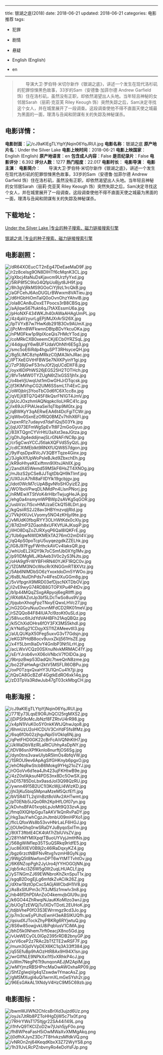 
---
title: 银湖之底(2018)
date: 2018-06-21
updated: 2018-06-21
categories: 电影推荐
tags:
- 犯罪
- 剧情
- 悬疑

- English (English)
- en
---


> 　　导演大卫·罗伯特·米切尔新作《银湖之底》，讲述一个发生在现代洛杉矶的犯罪惊悚黑色故事，33岁的Sam（安德鲁·加菲尔德 Andrew Garfield 饰）住在洛杉矶，虽然没有正职，却依然渴望出人头地。当年轻且神秘的女邻居Sarah（丽莉·克亚芙 Riley Keough 饰）突然失踪之后，Sam决定寻找这个女人，并在城里展开了一段调查。这段调查使他不得不直面天使之城最为黑面的一面，理清与丑闻和阴谋有关的失踪及神秘谋杀。

## **电影详情**：

**电影封面**：<img src="https://image.tmdb.org/t/p/w200/cJ9aKlEgTLYtpYjNqin06YqJRUl.jpg" alt="/cJ9aKlEgTLYtpYjNqin06YqJRUl.jpg" title="/cJ9aKlEgTLYtpYjNqin06YqJRUl.jpg">
**电影名称**：银湖之底
**原产地片名**：Under the Silver Lake
**电影上映时间**：2018-06-21
**电影上映国家**：English (English)
**原产地语言**：en
**包含成人内容**：False
**是否纪录片**：False
**电影评分**：6.392
**评分人数**：1277
**热门程度**：22.017
**电影时长**：
**电影导演**：
**电影主演**：
**电影简介**：　　导演大卫·罗伯特·米切尔新作《银湖之底》，讲述一个发生在现代洛杉矶的犯罪惊悚黑色故事，33岁的Sam（安德鲁·加菲尔德 Andrew Garfield 饰）住在洛杉矶，虽然没有正职，却依然渴望出人头地。当年轻且神秘的女邻居Sarah（丽莉·克亚芙 Riley Keough 饰）突然失踪之后，Sam决定寻找这个女人，并在城里展开了一段调查。这段调查使他不得不直面天使之城最为黑面的一面，理清与丑闻和阴谋有关的失踪及神秘谋杀。

## **下载地址**：
[Under the Silver Lake |专业的种子搜索、磁力链接搜索引擎](https://movie.amd794.com:2083/?search=Under%20the%20Silver%20Lake&ordering=&mode=match_phrase&page_size=10&page=1)

[银湖之底 |专业的种子搜索、磁力链接搜索引擎](https://movie.amd794.com:2083/?search=%E9%93%B6%E6%B9%96%E4%B9%8B%E5%BA%95&ordering=&mode=match_phrase&page_size=10&page=1)
 

## **电影剧照**：
<img src="https://image.tmdb.org/t/p/original/dR64XOEucCT2nEg47DeEaeMaD9F.jpg" alt="/dR64XOEucCT2nEg47DeEaeMaD9F.jpg" title="/dR64XOEucCT2nEg47DeEaeMaD9F.jpg"><img src="https://image.tmdb.org/t/p/original/r2z8ceIsg9ON8DIHTf6cMqnK3CL.jpg" alt="/r2z8ceIsg9ON8DIHTf6cMqnK3CL.jpg" title="/r2z8ceIsg9ON8DIHTf6cMqnK3CL.jpg"><img src="https://image.tmdb.org/t/p/original/gXbcj4taNuDsKjavcm9UrzfyYxd.jpg" alt="/gXbcj4taNuDsKjavcm9UrzfyYxd.jpg" title="/gXbcj4taNuDsKjavcm9UrzfyYxd.jpg"><img src="https://image.tmdb.org/t/p/original/5RiP8f5C9lsG4QfpUoBjyt8JH9f.jpg" alt="/5RiP8f5C9lsG4QfpUoBjyt8JH9f.jpg" title="/5RiP8f5C9lsG4QfpUoBjyt8JH9f.jpg"><img src="https://image.tmdb.org/t/p/original/8h3gVjRkMS9GOoCiYj9zL1rcQkB.jpg" alt="/8h3gVjRkMS9GOoCiYj9zL1rcQkB.jpg" title="/8h3gVjRkMS9GOoCiYj9zL1rcQkB.jpg"><img src="https://image.tmdb.org/t/p/original/aGFCehJ6AoDUGLrBWwxm8VATieu.jpg" alt="/aGFCehJ6AoDUGLrBWwxm8VATieu.jpg" title="/aGFCehJ6AoDUGLrBWwxm8VATieu.jpg"><img src="https://image.tmdb.org/t/p/original/d6HGbHiOmTaIQ0oOvnOhzYAhvIB.jpg" alt="/d6HGbHiOmTaIQ0oOvnOhzYAhvIB.jpg" title="/d6HGbHiOmTaIQ0oOvnOhzYAhvIB.jpg"><img src="https://image.tmdb.org/t/p/original/oIa8CAn8uDxxETPoocs3rB8CBSq.jpg" alt="/oIa8CAn8uDxxETPoocs3rB8CBSq.jpg" title="/oIa8CAn8uDxxETPoocs3rB8CBSq.jpg"><img src="https://image.tmdb.org/t/p/original/aAjIqwS67fukt4qJ7tAXEssmU6a.jpg" alt="/aAjIqwS67fukt4qJ7tAXEssmU6a.jpg" title="/aAjIqwS67fukt4qJ7tAXEssmU6a.jpg"><img src="https://image.tmdb.org/t/p/original/pHoNXF434WKJh40rAWaAHAgUmPL.jpg" alt="/pHoNXF434WKJh40rAWaAHAgUmPL.jpg" title="/pHoNXF434WKJh40rAWaAHAgUmPL.jpg"><img src="https://image.tmdb.org/t/p/original/4z4jaVzyurLgEPjIMJXrAr5I26X.jpg" alt="/4z4jaVzyurLgEPjIMJXrAr5I26X.jpg" title="/4z4jaVzyurLgEPjIMJXrAr5I26X.jpg"><img src="https://image.tmdb.org/t/p/original/lpTVYxB7w7HwKdb291B3Ox9AUmX.jpg" alt="/lpTVYxB7w7HwKdb291B3Ox9AUmX.jpg" title="/lpTVYxB7w7HwKdb291B3Ox9AUmX.jpg"><img src="https://image.tmdb.org/t/p/original/jPcMrn8WFkwnnDBtpBDvYkcuOKa.jpg" alt="/jPcMrn8WFkwnnDBtpBDvYkcuOKa.jpg" title="/jPcMrn8WFkwnnDBtpBDvYkcuOKa.jpg"><img src="https://image.tmdb.org/t/p/original/nPM0Fkw1p9lpIXceQis7HMcYTod.jpg" alt="/nPM0Fkw1p9lpIXceQis7HMcYTod.jpg" title="/nPM0Fkw1p9lpIXceQis7HMcYTod.jpg"><img src="https://image.tmdb.org/t/p/original/coMRkCXB0xeemCKjIECb0YRZSqL.jpg" alt="/coMRkCXB0xeemCKjIECb0YRZSqL.jpg" title="/coMRkCXB0xeemCKjIECb0YRZSqL.jpg"><img src="https://image.tmdb.org/t/p/original/44dgugY6wBUFfJdaVOhNfr6E5g3.jpg" alt="/44dgugY6wBUFfJdaVOhNfr6E5g3.jpg" title="/44dgugY6wBUFfJdaVOhNfr6E5g3.jpg"><img src="https://image.tmdb.org/t/p/original/smc5oE6iRdp4hguSPT3RHsyceQH.jpg" alt="/smc5oE6iRdp4hguSPT3RHsyceQH.jpg" title="/smc5oE6iRdp4hguSPT3RHsyceQH.jpg"><img src="https://image.tmdb.org/t/p/original/8g5LlMC8zhpMRkzC0jMA3khJRac.jpg" alt="/8g5LlMC8zhpMRkzC0jMA3khJRac.jpg" title="/8g5LlMC8zhpMRkzC0jMA3khJRac.jpg"><img src="https://image.tmdb.org/t/p/original/lPTXeEGVtHFBWSe7NXKPyinY1gi.jpg" alt="/lPTXeEGVtHFBWSe7NXKPyinY1gi.jpg" title="/lPTXeEGVtHFBWSe7NXKPyinY1gi.jpg"><img src="https://image.tmdb.org/t/p/original/7zP38jGwF53rlvJOf2jqUCdDXF8.jpg" alt="/7zP38jGwF53rlvJOf2jqUCdDXF8.jpg" title="/7zP38jGwF53rlvJOf2jqUCdDXF8.jpg"><img src="https://image.tmdb.org/t/p/original/oyxl6DIPhWS26jEGS25H2TOTHch.jpg" alt="/oyxl6DIPhWS26jEGS25H2TOTHch.jpg" title="/oyxl6DIPhWS26jEGS25H2TOTHch.jpg"><img src="https://image.tmdb.org/t/p/original/8fvTeMW0TYZUgN6tZIxGSS1jh1x.jpg" alt="/8fvTeMW0TYZUgN6tZIxGSS1jh1x.jpg" title="/8fvTeMW0TYZUgN6tZIxGSS1jh1x.jpg"><img src="https://image.tmdb.org/t/p/original/o4beVjUwqUst1mGwGHiJrDTqcsk.jpg" alt="/o4beVjUwqUst1mGwGHiJrDTqcsk.jpg" title="/o4beVjUwqUst1mGwGHiJrDTqcsk.jpg"><img src="https://image.tmdb.org/t/p/original/jf3KlMVhpCG2UM6SSsmL17i4ExC.jpg" alt="/jf3KlMVhpCG2UM6SSsmL17i4ExC.jpg" title="/jf3KlMVhpCG2UM6SSsmL17i4ExC.jpg"><img src="https://image.tmdb.org/t/p/original/oW0jbIrj3YooTbC0d6fC6X1cc8x.jpg" alt="/oW0jbIrj3YooTbC0d6fC6X1cc8x.jpg" title="/oW0jbIrj3YooTbC0d6fC6X1cc8x.jpg"><img src="https://image.tmdb.org/t/p/original/qVEjXBTQ7Q45F8kQsrFN1GT4JmV.jpg" alt="/qVEjXBTQ7Q45F8kQsrFN1GT4JmV.jpg" title="/qVEjXBTQ7Q45F8kQsrFN1GT4JmV.jpg"><img src="https://image.tmdb.org/t/p/original/pUcJOxzhmIAQNqpkcIloLHRC41c.jpg" alt="/pUcJOxzhmIAQNqpkcIloLHRC41c.jpg" title="/pUcJOxzhmIAQNqpkcIloLHRC41c.jpg"><img src="https://image.tmdb.org/t/p/original/ix69JcFPlAUeaSei1qTlbp9MGtx.jpg" alt="/ix69JcFPlAUeaSei1qTlbp9MGtx.jpg" title="/ix69JcFPlAUeaSei1qTlbp9MGtx.jpg"><img src="https://image.tmdb.org/t/p/original/qBWKyY3qAERwEAA6t4DcFgiTCWr.jpg" alt="/qBWKyY3qAERwEAA6t4DcFgiTCWr.jpg" title="/qBWKyY3qAERwEAA6t4DcFgiTCWr.jpg"><img src="https://image.tmdb.org/t/p/original/qWbv0SxnEzOfRQ0BMZv7hlhX6Fl.jpg" alt="/qWbv0SxnEzOfRQ0BMZv7hlhX6Fl.jpg" title="/qWbv0SxnEzOfRQ0BMZv7hlhX6Fl.jpg"><img src="https://image.tmdb.org/t/p/original/xpxnR1z7udayvd7daFiQsj503Yk.jpg" alt="/xpxnR1z7udayvd7daFiQsj503Yk.jpg" title="/xpxnR1z7udayvd7daFiQsj503Yk.jpg"><img src="https://image.tmdb.org/t/p/original/jqU073EFmWgSpEvTt8F2mGoGyuo.jpg" alt="/jqU073EFmWgSpEvTt8F2mGoGyuo.jpg" title="/jqU073EFmWgSpEvTt8F2mGoGyuo.jpg"><img src="https://image.tmdb.org/t/p/original/83XTQgnCYVrHtU3aXst3eaJGtza.jpg" alt="/83XTQgnCYVrHtU3aXst3eaJGtza.jpg" title="/83XTQgnCYVrHtU3aXst3eaJGtza.jpg"><img src="https://image.tmdb.org/t/p/original/gDhJlg4eddijnwjSLrGNAFrNC8p.jpg" alt="/gDhJlg4eddijnwjSLrGNAFrNC8p.jpg" title="/gDhJlg4eddijnwjSLrGNAFrNC8p.jpg"><img src="https://image.tmdb.org/t/p/original/cr5gCwsYCCJ5tIakXQFVdS5yQzL.jpg" alt="/cr5gCwsYCCJ5tIakXQFVdS5yQzL.jpg" title="/cr5gCwsYCCJ5tIakXQFVdS5yQzL.jpg"><img src="https://image.tmdb.org/t/p/original/cdlCXtMEblkt9RNXfUQW857dgon.jpg" alt="/cdlCXtMEblkt9RNXfUQW857dgon.jpg" title="/cdlCXtMEblkt9RNXfUQW857dgon.jpg"><img src="https://image.tmdb.org/t/p/original/9yIFqsDpxRVcJV3QBYTqze4Ginx.jpg" alt="/9yIFqsDpxRVcJV3QBYTqze4Ginx.jpg" title="/9yIFqsDpxRVcJV3QBYTqze4Ginx.jpg"><img src="https://image.tmdb.org/t/p/original/3JglkXfUpWoPsIeBJkd9ZbxchEh.jpg" alt="/3JglkXfUpWoPsIeBJkd9ZbxchEh.jpg" title="/3JglkXfUpWoPsIeBJkd9ZbxchEh.jpg"><img src="https://image.tmdb.org/t/p/original/kR9oHhyeKExiftmn9IXtvJAhlIX.jpg" alt="/kR9oHhyeKExiftmn9IXtvJAhlIX.jpg" title="/kR9oHhyeKExiftmn9IXtvJAhlIX.jpg"><img src="https://image.tmdb.org/t/p/original/2andX45Wemd59MSkF6HsZT4XNOg.jpg" alt="/2andX45Wemd59MSkF6HsZT4XNOg.jpg" title="/2andX45Wemd59MSkF6HsZT4XNOg.jpg"><img src="https://image.tmdb.org/t/p/original/mJbzS2pCSe8JJTqjtDbQH9kTlmf.jpg" alt="/mJbzS2pCSe8JJTqjtDbQH9kTlmf.jpg" title="/mJbzS2pCSe8JJTqjtDbQH9kTlmf.jpg"><img src="https://image.tmdb.org/t/p/original/UX0JcA7hR8aFllDYlk19gcbjgv.jpg" alt="/UX0JcA7hR8aFllDYlk19gcbjgv.jpg" title="/UX0JcA7hR8aFllDYlk19gcbjgv.jpg"><img src="https://image.tmdb.org/t/p/original/idot0WcM7cUpABgvNfoSHOyizE2.jpg" alt="/idot0WcM7cUpABgvNfoSHOyizE2.jpg" title="/idot0WcM7cUpABgvNfoSHOyizE2.jpg"><img src="https://image.tmdb.org/t/p/original/WO1boVPwqDLNMdPn4LlsnPNorj.jpg" alt="/WO1boVPwqDLNMdPn4LlsnPNorj.jpg" title="/WO1boVPwqDLNMdPn4LlsnPNorj.jpg"><img src="https://image.tmdb.org/t/p/original/nRMEwXTStVoK4rHlbrTwjugHeJA.jpg" alt="/nRMEwXTStVoK4rHlbrTwjugHeJA.jpg" title="/nRMEwXTStVoK4rHlbrTwjugHeJA.jpg"><img src="https://image.tmdb.org/t/p/original/ehg0a4nsmymWPBWp2sAVKg5qGOR.jpg" alt="/ehg0a4nsmymWPBWp2sAVKg5qGOR.jpg" title="/ehg0a4nsmymWPBWp2sAVKg5qGOR.jpg"><img src="https://image.tmdb.org/t/p/original/usbVzc7IScvHMUzaECkQ158LDrt.jpg" alt="/usbVzc7IScvHMUzaECkQ158LDrt.jpg" title="/usbVzc7IScvHMUzaECkQ158LDrt.jpg"><img src="https://image.tmdb.org/t/p/original/kgQsiiRS2J28av3HBYmzvqljRId.jpg" alt="/kgQsiiRS2J28av3HBYmzvqljRId.jpg" title="/kgQsiiRS2J28av3HBYmzvqljRId.jpg"><img src="https://image.tmdb.org/t/p/original/7VkjHXUvLVyomy5NO4zKHjyl9te.jpg" alt="/7VkjHXUvLVyomy5NO4zKHjyl9te.jpg" title="/7VkjHXUvLVyomy5NO4zKHjyl9te.jpg"><img src="https://image.tmdb.org/t/p/original/vMUdK0fbqiRYY3OLHWtKdx0cXIy.jpg" alt="/vMUdK0fbqiRYY3OLHWtKdx0cXIy.jpg" title="/vMUdK0fbqiRYY3OLHWtKdx0cXIy.jpg"><img src="https://image.tmdb.org/t/p/original/87d2mP3ZGaoh8xUFKVfUAJKsqiP.jpg" alt="/87d2mP3ZGaoh8xUFKVfUAJKsqiP.jpg" title="/87d2mP3ZGaoh8xUFKVfUAJKsqiP.jpg"><img src="https://image.tmdb.org/t/p/original/ilHO8DqZoZURXyqP6QaI8lQKFrE.jpg" alt="/ilHO8DqZoZURXyqP6QaI8lQKFrE.jpg" title="/ilHO8DqZoZURXyqP6QaI8lQKFrE.jpg"><img src="https://image.tmdb.org/t/p/original/1Ub6gwNWlDKMEkTA276mO2mDI4V.jpg" alt="/1Ub6gwNWlDKMEkTA276mO2mDI4V.jpg" title="/1Ub6gwNWlDKMEkTA276mO2mDI4V.jpg"><img src="https://image.tmdb.org/t/p/original/qQ4pS0poTcpU5uyqezgdkZZELhk.jpg" alt="/qQ4pS0poTcpU5uyqezgdkZZELhk.jpg" title="/qQ4pS0poTcpU5uyqezgdkZZELhk.jpg"><img src="https://image.tmdb.org/t/p/original/lG8J97FgyFWrthckAVCv4IaksQR.jpg" alt="/lG8J97FgyFWrthckAVCv4IaksQR.jpg" title="/lG8J97FgyFWrthckAVCv4IaksQR.jpg"><img src="https://image.tmdb.org/t/p/original/whUoEL2XQY9k7oCSmfJb0XYg1Mv.jpg" alt="/whUoEL2XQY9k7oCSmfJb0XYg1Mv.jpg" title="/whUoEL2XQY9k7oCSmfJb0XYg1Mv.jpg"><img src="https://image.tmdb.org/t/p/original/p91IDMgMLJKbAeb3V0c2yS3NJts.jpg" alt="/p91IDMgMLJKbAeb3V0c2yS3NJts.jpg" title="/p91IDMgMLJKbAeb3V0c2yS3NJts.jpg"><img src="https://image.tmdb.org/t/p/original/oHA9gfFrWYBFHRN40YJKF1RQC0v.jpg" alt="/oHA9gfFrWYBFHRN40YJKF1RQC0v.jpg" title="/oHA9gfFrWYBFHRN40YJKF1RQC0v.jpg"><img src="https://image.tmdb.org/t/p/original/1ZGMM3NOcWscRrXINGGmRT8XVtz.jpg" alt="/1ZGMM3NOcWscRrXINGGmRT8XVtz.jpg" title="/1ZGMM3NOcWscRrXINGGmRT8XVtz.jpg"><img src="https://image.tmdb.org/t/p/original/5Ab6NlMDbSO6zYxoxtdoDm5YWOo.jpg" alt="/5Ab6NlMDbSO6zYxoxtdoDm5YWOo.jpg" title="/5Ab6NlMDbSO6zYxoxtdoDm5YWOo.jpg"><img src="https://image.tmdb.org/t/p/original/6sBLNulDhPds7v4lFesDXuGGm8g.jpg" alt="/6sBLNulDhPds7v4lFesDXuGGm8g.jpg" title="/6sBLNulDhPds7v4lFesDXuGGm8g.jpg"><img src="https://image.tmdb.org/t/p/original/5vVfpgnX9MRD03efDjscNXTDbOV.jpg" alt="/5vVfpgnX9MRD03efDjscNXTDbOV.jpg" title="/5vVfpgnX9MRD03efDjscNXTDbOV.jpg"><img src="https://image.tmdb.org/t/p/original/i2vE9wyG74RDB8GTOPXPu4P4tDv.jpg" alt="/i2vE9wyG74RDB8GTOPXPu4P4tDv.jpg" title="/i2vE9wyG74RDB8GTOPXPu4P4tDv.jpg"><img src="https://image.tmdb.org/t/p/original/b1p44MQqZSxgARpyoj6egRllffl.jpg" alt="/b1p44MQqZSxgARpyoj6egRllffl.jpg" title="/b1p44MQqZSxgARpyoj6egRllffl.jpg"><img src="https://image.tmdb.org/t/p/original/iRXd6AZotJp3bf5LDcTwSo8us9V.jpg" alt="/iRXd6AZotJp3bf5LDcTwSo8us9V.jpg" title="/iRXd6AZotJp3bf5LDcTwSo8us9V.jpg"><img src="https://image.tmdb.org/t/p/original/tjqubnXhogFpzTNxyEQwxLHVc27.jpg" alt="/tjqubnXhogFpzTNxyEQwxLHVc27.jpg" title="/tjqubnXhogFpzTNxyEQwxLHVc27.jpg"><img src="https://image.tmdb.org/t/p/original/nG2GGruNuuOxvnMFdCD2RK01meV.jpg" alt="/nG2GGruNuuOxvnMFdCD2RK01meV.jpg" title="/nG2GGruNuuOxvnMFdCD2RK01meV.jpg"><img src="https://image.tmdb.org/t/p/original/rSZQQo84F84IUA7cI9zoKt0uSLd.jpg" alt="/rSZQQo84F84IUA7cI9zoKt0uSLd.jpg" title="/rSZQQo84F84IUA7cI9zoKt0uSLd.jpg"><img src="https://image.tmdb.org/t/p/original/58lvuc6ItJdYdVAHBFh21AqQBQz.jpg" alt="/58lvuc6ItJdYdVAHBFh21AqQBQz.jpg" title="/58lvuc6ItJdYdVAHBFh21AqQBQz.jpg"><img src="https://image.tmdb.org/t/p/original/kl5ChXidOHrs6fOY3FX3MS5khdI.jpg" alt="/kl5ChXidOHrs6fOY3FX3MS5khdI.jpg" title="/kl5ChXidOHrs6fOY3FX3MS5khdI.jpg"><img src="https://image.tmdb.org/t/p/original/kYNd5g21CDqyXSTflZAMeevtII3.jpg" alt="/kYNd5g21CDqyXSTflZAMeevtII3.jpg" title="/kYNd5g21CDqyXSTflZAMeevtII3.jpg"><img src="https://image.tmdb.org/t/p/original/aULQUKpX50Feg5uxvG3vT7Gdsjn.jpg" alt="/aULQUKpX50Feg5uxvG3vT7Gdsjn.jpg" title="/aULQUKpX50Feg5uxvG3vT7Gdsjn.jpg"><img src="https://image.tmdb.org/t/p/original/eKG3PHdB8ocv9uvxZkIj561HsZE.jpg" alt="/eKG3PHdB8ocv9uvxZkIj561HsZE.jpg" title="/eKG3PHdB8ocv9uvxZkIj561HsZE.jpg"><img src="https://image.tmdb.org/t/p/original/x4Y5Lbm9iaDvY4GnIbP3Nt1iLrH.jpg" alt="/x4Y5Lbm9iaDvY4GnIbP3Nt1iLrH.jpg" title="/x4Y5Lbm9iaDvY4GnIbP3Nt1iLrH.jpg"><img src="https://image.tmdb.org/t/p/original/acLWxVCQz00SXnulNvkMRMAC41Y.jpg" alt="/acLWxVCQz00SXnulNvkMRMAC41Y.jpg" title="/acLWxVCQz00SXnulNvkMRMAC41Y.jpg"><img src="https://image.tmdb.org/t/p/original/sErYJrob6vnX06oVNbcV7fOIDOa.jpg" alt="/sErYJrob6vnX06oVNbcV7fOIDOa.jpg" title="/sErYJrob6vnX06oVNbcV7fOIDOa.jpg"><img src="https://image.tmdb.org/t/p/original/9brpzBwp53DadQlc7tweQnN8zme.jpg" alt="/9brpzBwp53DadQlc7tweQnN8zme.jpg" title="/9brpzBwp53DadQlc7tweQnN8zme.jpg"><img src="https://image.tmdb.org/t/p/original/bo22FaHwAgri2ktV5MSFLR6OBPu.jpg" alt="/bo22FaHwAgri2ktV5MSFLR6OBPu.jpg" title="/bo22FaHwAgri2ktV5MSFLR6OBPu.jpg"><img src="https://image.tmdb.org/t/p/original/oxP0TzqxQxaHY3U1QnCu41t7jji.jpg" alt="/oxP0TzqxQxaHY3U1QnCu41t7jji.jpg" title="/oxP0TzqxQxaHY3U1QnCu41t7jji.jpg"><img src="https://image.tmdb.org/t/p/original/tQsCA8GcBZdF4GgtkEdRO6xk14q.jpg" alt="/tQsCA8GcBZdF4GgtkEdRO6xk14q.jpg" title="/tQsCA8GcBZdF4GgtkEdRO6xk14q.jpg"><img src="https://image.tmdb.org/t/p/original/zD3TpVa3RdwJub47gT03ckMbgCH.jpg" alt="/zD3TpVa3RdwJub47gT03ckMbgCH.jpg" title="/zD3TpVa3RdwJub47gT03ckMbgCH.jpg">

## **电影海报**：
<img src="https://image.tmdb.org/t/p/original/cJ9aKlEgTLYtpYjNqin06YqJRUl.jpg" alt="/cJ9aKlEgTLYtpYjNqin06YqJRUl.jpg" title="/cJ9aKlEgTLYtpYjNqin06YqJRUl.jpg"><img src="https://image.tmdb.org/t/p/original/771Ey73LqsE9ORJhQCI25rgMXS2.jpg" alt="/771Ey73LqsE9ORJhQCI25rgMXS2.jpg" title="/771Ey73LqsE9ORJhQCI25rgMXS2.jpg"><img src="https://image.tmdb.org/t/p/original/jDiPSt9oMcJbNzf8FZRtvU4rR98.jpg" alt="/jDiPSt9oMcJbNzf8FZRtvU4rR98.jpg" title="/jDiPSt9oMcJbNzf8FZRtvU4rR98.jpg"><img src="https://image.tmdb.org/t/p/original/x4pN1IVuK0o5Y0nkKWtJQhwJqo8.jpg" alt="/x4pN1IVuK0o5Y0nkKWtJQhwJqo8.jpg" title="/x4pN1IVuK0o5Y0nkKWtJQhwJqo8.jpg"><img src="https://image.tmdb.org/t/p/original/6hmUzU2oHlCDUV3CnYdF5fs8fMz.jpg" alt="/6hmUzU2oHlCDUV3CnYdF5fs8fMz.jpg" title="/6hmUzU2oHlCDUV3CnYdF5fs8fMz.jpg"><img src="https://image.tmdb.org/t/p/original/6sq6fOb02zjhguNpi5VOklq6Nj.jpg" alt="/6sq6fOb02zjhguNpi5VOklq6Nj.jpg" title="/6sq6fOb02zjhguNpi5VOklq6Nj.jpg"><img src="https://image.tmdb.org/t/p/original/qPetFHD0GK22cBrFcAiVQNhKtH7.jpg" alt="/qPetFHD0GK22cBrFcAiVQNhKtH7.jpg" title="/qPetFHD0GK22cBrFcAiVQNhKtH7.jpg"><img src="https://image.tmdb.org/t/p/original/JkWaDbV8zlRLaRtCUhhyAsDpNY.jpg" alt="/JkWaDbV8zlRLaRtCUhhyAsDpNY.jpg" title="/JkWaDbV8zlRLaRtCUhhyAsDpNY.jpg"><img src="https://image.tmdb.org/t/p/original/tDV86snXPfKknIo8nurftjOS6Sg.jpg" alt="/tDV86snXPfKknIo8nurftjOS6Sg.jpg" title="/tDV86snXPfKknIo8nurftjOS6Sg.jpg"><img src="https://image.tmdb.org/t/p/original/dyn0tns3vawUIybR5lmOs4bfqVW.jpg" alt="/dyn0tns3vawUIybR5lmOs4bfqVW.jpg" title="/dyn0tns3vawUIybR5lmOs4bfqVW.jpg"><img src="https://image.tmdb.org/t/p/original/1SROU9ev6ApAgSIfGHKnyb6pgxO.jpg" alt="/1SROU9ev6ApAgSIfGHKnyb6pgxO.jpg" title="/1SROU9ev6ApAgSIfGHKnyb6pgxO.jpg"><img src="https://image.tmdb.org/t/p/original/ehONqRwStcbB6Mokg9YHg21oZYJ.jpg" alt="/ehONqRwStcbB6Mokg9YHg21oZYJ.jpg" title="/ehONqRwStcbB6Mokg9YHg21oZYJ.jpg"><img src="https://image.tmdb.org/t/p/original/rOGoVv6d1ea4Jh423ujFKHtwB9e.jpg" alt="/rOGoVv6d1ea4Jh423ujFKHtwB9e.jpg" title="/rOGoVv6d1ea4Jh423ujFKHtwB9e.jpg"><img src="https://image.tmdb.org/t/p/original/4zZ0sfAjksuf4PDS3nx8Dc5OwSX.jpg" alt="/4zZ0sfAjksuf4PDS3nx8Dc5OwSX.jpg" title="/4zZ0sfAjksuf4PDS3nx8Dc5OwSX.jpg"><img src="https://image.tmdb.org/t/p/original/sD15785DoLbx9asdJoI3Q98QzRU.jpg" alt="/sD15785DoLbx9asdJoI3Q98QzRU.jpg" title="/sD15785DoLbx9asdJoI3Q98QzRU.jpg"><img src="https://image.tmdb.org/t/p/original/ywnn4915B2UC1I3KcWjLl4WlzKD.jpg" alt="/ywnn4915B2UC1I3KcWjLl4WlzKD.jpg" title="/ywnn4915B2UC1I3KcWjLl4WlzKD.jpg"><img src="https://image.tmdb.org/t/p/original/jhi3jKu5biq5MpnaMzeM5QcfEf1.jpg" alt="/jhi3jKu5biq5MpnaMzeM5QcfEf1.jpg" title="/jhi3jKu5biq5MpnaMzeM5QcfEf1.jpg"><img src="https://image.tmdb.org/t/p/original/bVSR4ITL2qVnBzt8oVAv2AHTwmt.jpg" alt="/bVSR4ITL2qVnBzt8oVAv2AHTwmt.jpg" title="/bVSR4ITL2qVnBzt8oVAv2AHTwmt.jpg"><img src="https://image.tmdb.org/t/p/original/pT0ENb5iJQo0Rh2KplHfLOf07yn.jpg" alt="/pT0ENb5iJQo0Rh2KplHfLOf07yn.jpg" title="/pT0ENb5iJQo0Rh2KplHfLOf07yn.jpg"><img src="https://image.tmdb.org/t/p/original/kDvhsBFA01xrpbLpJoMt9Q33zvA.jpg" alt="/kDvhsBFA01xrpbLpJoMt9Q33zvA.jpg" title="/kDvhsBFA01xrpbLpJoMt9Q33zvA.jpg"><img src="https://image.tmdb.org/t/p/original/fmq0XlQHpGguTaAKV1kQnRvPaDY.jpg" alt="/fmq0XlQHpGguTaAKV1kQnRvPaDY.jpg" title="/fmq0XlQHpGguTaAKV1kQnRvPaDY.jpg"><img src="https://image.tmdb.org/t/p/original/rkg3auYwhCgzJnJtmbU09mHPXo1.jpg" alt="/rkg3auYwhCgzJnJtmbU09mHPXo1.jpg" title="/rkg3auYwhCgzJnJtmbU09mHPXo1.jpg"><img src="https://image.tmdb.org/t/p/original/fIcLQfoxWs8b53vvHNrLaLF6HGJ.jpg" alt="/fIcLQfoxWs8b53vvHNrLaLF6HGJ.jpg" title="/fIcLQfoxWs8b53vvHNrLaLF6HGJ.jpg"><img src="https://image.tmdb.org/t/p/original/jOUleGhq0rwSRaDYJuByqoSxITm.jpg" alt="/jOUleGhq0rwSRaDYJuByqoSxITm.jpg" title="/jOUleGhq0rwSRaDYJuByqoSxITm.jpg"><img src="https://image.tmdb.org/t/p/original/8tXT3ftbtE4CK4tAf7rZblUVsZV.jpg" alt="/8tXT3ftbtE4CK4tAf7rZblUVsZV.jpg" title="/8tXT3ftbtE4CK4tAf7rZblUVsZV.jpg"><img src="https://image.tmdb.org/t/p/original/28YhMYMIXpqtTBuoUYVyjJmtHNs.jpg" alt="/28YhMYMIXpqtTBuoUYVyjJmtHNs.jpg" title="/28YhMYMIXpqtTBuoUYVyjJmtHNs.jpg"><img src="https://image.tmdb.org/t/p/original/568gWiM1ep35TSuQSRkq9rldfE5.jpg" alt="/568gWiM1ep35TSuQSRkq9rldfE5.jpg" title="/568gWiM1ep35TSuQSRkq9rldfE5.jpg"><img src="https://image.tmdb.org/t/p/original/uc86XlIEV0B9j2c46lRaDqxyKZ4.jpg" alt="/uc86XlIEV0B9j2c46lRaDqxyKZ4.jpg" title="/uc86XlIEV0B9j2c46lRaDqxyKZ4.jpg"><img src="https://image.tmdb.org/t/p/original/bgz6rzctNBlFNvRtvg1vzmH8GyN.jpg" alt="/bgz6rzctNBlFNvRtvg1vzmH8GyN.jpg" title="/bgz6rzctNBlFNvRtvg1vzmH8GyN.jpg"><img src="https://image.tmdb.org/t/p/original/9WgQ5t8NwfomDPT6wYtMTTvhtOv.jpg" alt="/9WgQ5t8NwfomDPT6wYtMTTvhtOv.jpg" title="/9WgQ5t8NwfomDPT6wYtMTTvhtOv.jpg"><img src="https://image.tmdb.org/t/p/original/6K6NZopPgh2JyUro4jYYHOGOjNN.jpg" alt="/6K6NZopPgh2JyUro4jYYHOGOjNN.jpg" title="/6K6NZopPgh2JyUro4jYYHOGOjNN.jpg"><img src="https://image.tmdb.org/t/p/original/qb5rAci3Z6W5g0lIt2uqLHUACLf.jpg" alt="/qb5rAci3Z6W5g0lIt2uqLHUACLf.jpg" title="/qb5rAci3Z6W5g0lIt2uqLHUACLf.jpg"><img src="https://image.tmdb.org/t/p/original/ySTNGmZJ69EWNbroKhZknSpuT1x.jpg" alt="/ySTNGmZJ69EWNbroKhZknSpuT1x.jpg" title="/ySTNGmZJ69EWNbroKhZknSpuT1x.jpg"><img src="https://image.tmdb.org/t/p/original/sgqB2DogEjLg6mfdkZvACilk26Z.jpg" alt="/sgqB2DogEjLg6mfdkZvACilk26Z.jpg" title="/sgqB2DogEjLg6mfdkZvACilk26Z.jpg"><img src="https://image.tmdb.org/t/p/original/dXtw19ztOpCxcSAGjAWCbdH1IV8.jpg" alt="/dXtw19ztOpCxcSAGjAWCbdH1IV8.jpg" title="/dXtw19ztOpCxcSAGjAWCbdH1IV8.jpg"><img src="https://image.tmdb.org/t/p/original/AsBxSIfJPm3c7f3JMSz1mwIv3n8.jpg" alt="/AsBxSIfJPm3c7f3JMSz1mwIv3n8.jpg" title="/AsBxSIfJPm3c7f3JMSz1mwIv3n8.jpg"><img src="https://image.tmdb.org/t/p/original/nb46fDhPDIAnZoO4kemvjbGlU9u.jpg" alt="/nb46fDhPDIAnZoO4kemvjbGlU9u.jpg" title="/nb46fDhPDIAnZoO4kemvjbGlU9u.jpg"><img src="https://image.tmdb.org/t/p/original/k6GO44ZhRwqiNJauKKoMIzo3wrJ.jpg" alt="/k6GO44ZhRwqiNJauKKoMIzo3wrJ.jpg" title="/k6GO44ZhRwqiNJauKKoMIzo3wrJ.jpg"><img src="https://image.tmdb.org/t/p/original/bUOgTzEWQjTu1XDvTDotL2EUHoK.jpg" alt="/bUOgTzEWQjTu1XDvTDotL2EUHoK.jpg" title="/bUOgTzEWQjTu1XDvTDotL2EUHoK.jpg"><img src="https://image.tmdb.org/t/p/original/tdjbVheP0fO3S3EWrrmgz9cd3Jo.jpg" alt="/tdjbVheP0fO3S3EWrrmgz9cd3Jo.jpg" title="/tdjbVheP0fO3S3EWrrmgz9cd3Jo.jpg"><img src="https://image.tmdb.org/t/p/original/p7m3cwEyPUhzEwnH3eABSIKUQfh.jpg" alt="/p7m3cwEyPUhzEwnH3eABSIKUQfh.jpg" title="/p7m3cwEyPUhzEwnH3eABSIKUQfh.jpg"><img src="https://image.tmdb.org/t/p/original/qsiudXJTockZhyPBKRg6RYjwtuQ.jpg" alt="/qsiudXJTockZhyPBKRg6RYjwtuQ.jpg" title="/qsiudXJTockZhyPBKRg6RYjwtuQ.jpg"><img src="https://image.tmdb.org/t/p/original/8S6w85owjjvkU8iPqbIusV1CiMA.jpg" alt="/8S6w85owjjvkU8iPqbIusV1CiMA.jpg" title="/8S6w85owjjvkU8iPqbIusV1CiMA.jpg"><img src="https://image.tmdb.org/t/p/original/bhD5k0Nhem7lrft0eacjX8no5Gd.jpg" alt="/bhD5k0Nhem7lrft0eacjX8no5Gd.jpg" title="/bhD5k0Nhem7lrft0eacjX8no5Gd.jpg"><img src="https://image.tmdb.org/t/p/original/vUeWECyOL0lGp2395rRDB2bnyGP.jpg" alt="/vUeWECyOL0lGp2395rRDB2bnyGP.jpg" title="/vUeWECyOL0lGp2395rRDB2bnyGP.jpg"><img src="https://image.tmdb.org/t/p/original/xrV6ceP2z7RAc2bTfZTE2wRSF7F.jpg" alt="/xrV6ceP2z7RAc2bTfZTE2wRSF7F.jpg" title="/xrV6ceP2z7RAc2bTfZTE2wRSF7F.jpg"><img src="https://image.tmdb.org/t/p/original/mum3GjdVVpDEX6KC1q3A33ff384.jpg" alt="/mum3GjdVVpDEX6KC1q3A33ff384.jpg" title="/mum3GjdVVpDEX6KC1q3A33ff384.jpg"><img src="https://image.tmdb.org/t/p/original/q55EfuBp9hAOzHtR8Ax9H94X1sn.jpg" alt="/q55EfuBp9hAOzHtR8Ax9H94X1sn.jpg" title="/q55EfuBp9hAOzHtR8Ax9H94X1sn.jpg"><img src="https://image.tmdb.org/t/p/original/wrGIfNLE9NPkXxi1fSvXRhkP4cJ.jpg" alt="/wrGIfNLE9NPkXxi1fSvXRhkP4cJ.jpg" title="/wrGIfNLE9NPkXxi1fSvXRhkP4cJ.jpg"><img src="https://image.tmdb.org/t/p/original/uWm7NegP6Tt9unqonAEJjM2AplM.jpg" alt="/uWm7NegP6Tt9unqonAEJjM2AplM.jpg" title="/uWm7NegP6Tt9unqonAEJjM2AplM.jpg"><img src="https://image.tmdb.org/t/p/original/wMYjmzRBSHPncMaOwAWOxhaRP09.jpg" alt="/wMYjmzRBSHPncMaOwAWOxhaRP09.jpg" title="/wMYjmzRBSHPncMaOwAWOxhaRP09.jpg"><img src="https://image.tmdb.org/t/p/original/ShfZglwqVg4q1Zswdw1YmacAsZ.jpg" alt="/ShfZglwqVg4q1Zswdw1YmacAsZ.jpg" title="/ShfZglwqVg4q1Zswdw1YmacAsZ.jpg"><img src="https://image.tmdb.org/t/p/original/gMSMXugl4uQi1wrmXLmGeSYsh2r.jpg" alt="/gMSMXugl4uQi1wrmXLmGeSYsh2r.jpg" title="/gMSMXugl4uQi1wrmXLmGeSYsh2r.jpg"><img src="https://image.tmdb.org/t/p/original/96EsGAkAL1XNdyV4HzC9M5C69zb.jpg" alt="/96EsGAkAL1XNdyV4HzC9M5C69zb.jpg" title="/96EsGAkAL1XNdyV4HzC9M5C69zb.jpg">

## **电影图标**：
<img src="https://image.tmdb.org/t/p/original/bwmWJIWN2ChIcsBrIXd3ujzd6Uz.png" alt="/bwmWJIWN2ChIcsBrIXd3ujzd6Uz.png" title="/bwmWJIWN2ChIcsBrIXd3ujzd6Uz.png"><img src="https://image.tmdb.org/t/p/original/oyJs7JtRb8PZToHHgDjW5c71x0f.png" alt="/oyJs7JtRb8PZToHHgDjW5c71x0f.png" title="/oyJs7JtRb8PZToHHgDjW5c71x0f.png"><img src="https://image.tmdb.org/t/p/original/7RHrYWsT175ltjgr22SA44i149L.png" alt="/7RHrYWsT175ltjgr22SA44i149L.png" title="/7RHrYWsT175ltjgr22SA44i149L.png"><img src="https://image.tmdb.org/t/p/original/i1hfvQ9TKCIZoD2w7jUsh5jyF0o.png" alt="/i1hfvQ9TKCIZoD2w7jUsh5jyF0o.png" title="/i1hfvQ9TKCIZoD2w7jUsh5jyF0o.png"><img src="https://image.tmdb.org/t/p/original/fh8WPeaFasH5iOwMWaXvXMMgAkq.png" alt="/fh8WPeaFasH5iOwMWaXvXMMgAkq.png" title="/fh8WPeaFasH5iOwMWaXvXMMgAkq.png"><img src="https://image.tmdb.org/t/p/original/j0dfhXJynZ3Dc7T8HvkzsMfdkVQ.png" alt="/j0dfhXJynZ3Dc7T8HvkzsMfdkVQ.png" title="/j0dfhXJynZ3Dc7T8HvkzsMfdkVQ.png"><img src="https://image.tmdb.org/t/p/original/vNROn2nj64KeqdKbxX3Z72WyYS8.png" alt="/vNROn2nj64KeqdKbxX3Z72WyYS8.png" title="/vNROn2nj64KeqdKbxX3Z72WyYS8.png"><img src="https://image.tmdb.org/t/p/original/1h31UvLRcPZnbvnyRo4eDoYsFJp.png" alt="/1h31UvLRcPZnbvnyRo4eDoYsFJp.png" title="/1h31UvLRcPZnbvnyRo4eDoYsFJp.png">
